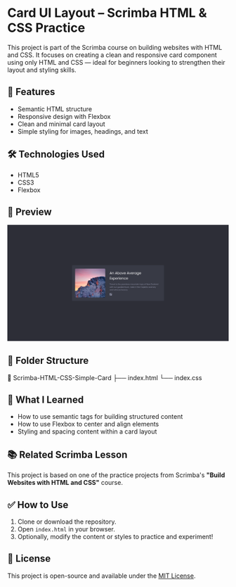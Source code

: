 # Card UI Layout – Scrimba HTML & CSS Practice

This project is part of the Scrimba course on building websites with HTML and CSS. It focuses on creating a clean and responsive card component using only HTML and CSS — ideal for beginners looking to strengthen their layout and styling skills.

## 🚀 Features

- Semantic HTML structure
- Responsive design with Flexbox
- Clean and minimal card layout
- Simple styling for images, headings, and text

## 🛠️ Technologies Used

- HTML5
- CSS3
- Flexbox

## 📸 Preview

![Card Preview](preview.png)

## 📂 Folder Structure

📁 Scrimba-HTML-CSS-Simple-Card
├── index.html
└── index.css

## 🧠 What I Learned

- How to use semantic tags for building structured content
- How to use Flexbox to center and align elements
- Styling and spacing content within a card layout

## 📚 Related Scrimba Lesson

This project is based on one of the practice projects from Scrimba's **"Build Websites with HTML and CSS"** course.

## ✅ How to Use

1. Clone or download the repository.
2. Open `index.html` in your browser.
3. Optionally, modify the content or styles to practice and experiment!

## 📄 License

This project is open-source and available under the [MIT License](LICENSE).
